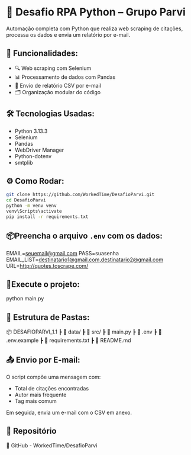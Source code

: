 
# 🚀 Desafio RPA Python – Grupo Parvi

Automação completa com Python que realiza web scraping de citações, processa os dados e envia um relatório por e-mail.

## 📌 Funcionalidades:

- 🔍 Web scraping com Selenium
- 📊 Processamento de dados com Pandas
- 📧 Envio de relatório CSV por e-mail
- 🗂️ Organização modular do código

## 🛠 Tecnologias Usadas:

- Python 3.13.3
- Selenium
- Pandas
- WebDriver Manager
- Python-dotenv
- smtplib

## ⚙️ Como Rodar:

```bash
git clone https://github.com/WorkedTime/DesafioParvi.git
cd DesafioParvi
python -m venv venv
venv\Scripts\activate
pip install -r requirements.txt
```

## 📦Preencha o arquivo `.env` com os dados:

EMAIL=seuemail@gmail.com
PASS=suasenha
EMAIL_LIST=destinatario1@gmail.com,destinatario2@gmail.com
URL=http://quotes.toscrape.com/

## 🧠Execute o projeto:

python main.py

## 📁 Estrutura de Pastas:

📦 DESAFIOPARVI_1.1
 ┣ 📂 data/
 ┣ 📂 src/
 ┣ 📜 main.py
 ┣ 📜 .env
 ┣ 📜 .env.example
 ┣ 📜 requirements.txt
 ┣ 📜 README.md

## 📤 Envio por E-mail:

O script compõe uma mensagem com:

* Total de citações encontradas
* Autor mais frequente
* Tag mais comum

Em seguida, envia um e-mail com o CSV em anexo.

## 🔗 Repositório

🔗 GitHub - WorkedTime/DesafioParvi
